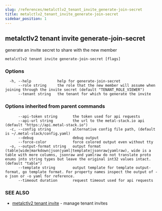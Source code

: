 ```yaml
---
slug: /references/metalctlv2_tenant_invite_generate-join-secret
title: metalctlv2_tenant_invite_generate-join-secret
sidebar_position: 1
---
```


## metalctlv2 tenant invite generate-join-secret

generate an invite secret to share with the new member

```
metalctlv2 tenant invite generate-join-secret [flags]
```

### Options

```
  -h, --help            help for generate-join-secret
      --role string     the role that the new member will assume when joining through the invite secret (default "TENANT_ROLE_VIEWER")
      --tenant string   the tenant for which to generate the invite
```

### Options inherited from parent commands

```
      --api-token string       the token used for api requests
      --api-url string         the url to the metal-stack.io api (default "https://api.metal-stack.io")
  -c, --config string          alternative config file path, (default is ~/.metal-stack/config.yaml)
      --debug                  debug output
      --force-color            force colored output even without tty
  -o, --output-format string   output format (table|wide|markdown|json|yaml|template|jsonraw|yamlraw), wide is a table with more columns, jsonraw and yamlraw do not translate proto enums into string types but leave the original int32 values intact. (default "table")
      --template string        output template for template output-format, go template format. For property names inspect the output of -o json or -o yaml for reference.
      --timeout duration       request timeout used for api requests
```

### SEE ALSO

* [metalctlv2 tenant invite](./metalctlv2_tenant_invite.md)	 - manage tenant invites

